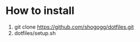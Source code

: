 How to install
================
1. git clone https://github.com/shogogg/dotfiles.git
2. dotfiles/setup.sh

